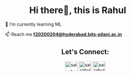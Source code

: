 <h1 align="center">Hi there👋, this is Rahul</h1>
<ul>
🌱 I’m currently learning ML

📫 Reach me **f20200204@hyderabad.bits-pilani.ac.in**
 <ul>

<h2 align="center">Let's Connect:</h2>
<p align="center">
<a href="https://linkedin.com/in/sai-rahul01" target="blank"><img align="center" src="https://raw.githubusercontent.com/rahuldkjain/github-profile-readme-generator/master/src/images/icons/Social/linked-in-alt.svg" alt="sai-rahul01" height="30" width="40" /></a>
<a href="https://kaggle.com/sairahul04" target="blank"><img align="center" src="https://raw.githubusercontent.com/rahuldkjain/github-profile-readme-generator/master/src/images/icons/Social/kaggle.svg" alt="sairahul04" height="30" width="40" /></a>
<a href="https://fb.com/sairahul05" target="blank"><img align="center" src="https://raw.githubusercontent.com/rahuldkjain/github-profile-readme-generator/master/src/images/icons/Social/facebook.svg" alt="sairahul05" height="30" width="40" /></a>
</p>
